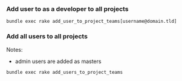 ### Add user to as a developer to all projects

```
bundle exec rake add_user_to_project_teams[username@domain.tld]
```


### Add all users to all projects

Notes:

* admin users are added as masters

```
bundle exec rake add_users_to_project_teams
```
